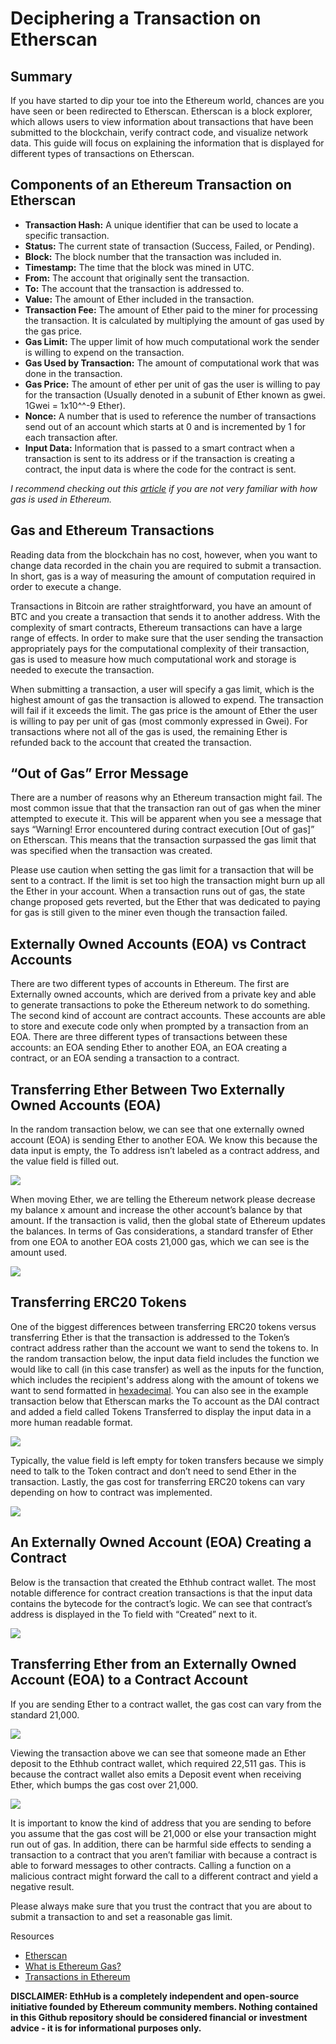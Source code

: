 # Deciphering a Transaction on Etherscan

## Summary

If you have started to dip your toe into the Ethereum world, chances are you have seen or been redirected to Etherscan. Etherscan is a block explorer, which allows users to view information about transactions that have been submitted to the blockchain, verify contract code, and visualize network data. This guide will focus on explaining the information that is displayed for different types of transactions on Etherscan.

## Components of an Ethereum Transaction on Etherscan

* **Transaction Hash:** A unique identifier that can be used to locate a specific transaction.
* **Status:** The current state of transaction (Success, Failed, or Pending). 
* **Block:** The block number that the transaction was included in. 
* **Timestamp:** The time that the block was mined in UTC.
* **From:** The account that originally sent the transaction.
* **To:** The account that the transaction is addressed to.
* **Value:** The amount of Ether included in the transaction.
* **Transaction Fee:** The amount of Ether paid to the miner for processing the transaction. It is calculated by multiplying the amount of gas used by the gas price.
* **Gas Limit:** The upper limit of how much computational work the sender is willing to expend on the transaction.
* **Gas Used by Transaction:** The amount of computational work that was done in the transaction.
* **Gas Price:** The amount of ether per unit of gas the user is willing to pay for the transaction (Usually denoted in a subunit of Ether known as gwei. 1Gwei = 1x10^^-9 Ether).
* **Nonce:** A number that is used to reference the number of transactions send out of an account which starts at 0 and is incremented by 1 for each transaction after.
* **Input Data:** Information that is passed to a smart contract when a transaction is sent to its address or if the transaction is creating a contract, the input data is where the code for the contract is sent.

*I recommend checking out this [article](https://blockgeeks.com/guides/ethereum-gas/) if you are not very familiar with how gas is used in Ethereum.*

## Gas and Ethereum Transactions

Reading data from the blockchain has no cost, however, when you want to change data recorded in the chain you are required to submit a transaction. In short, gas is a way of measuring the amount of computation required in order to execute a change.

Transactions in Bitcoin are rather straightforward, you have an amount of BTC and you create a transaction that sends it to another address. With the complexity of smart contracts, Ethereum transactions can have a large range of effects. In order to make sure that the user sending the transaction appropriately pays for the computational complexity of their transaction, gas is used to measure how much computational work and storage is needed to execute the transaction. 

When submitting a transaction, a user will specify a gas limit, which is the highest amount of gas the transaction is allowed to expend. The transaction will fail if it exceeds the limit. The gas price is the amount of Ether the user is willing to pay per unit of gas (most commonly expressed in Gwei). For transactions where not all of the gas is used, the remaining Ether is refunded back to the account that created the transaction.

## “Out of Gas” Error Message

There are a number of reasons why an Ethereum transaction might fail. The most common issue that that the transaction ran out of gas when the miner attempted to execute it. This will be apparent when you see a message that says “Warning! Error encountered during contract execution [Out of gas]” on Etherscan. This means that the transaction surpassed the gas limit that was specified when the transaction was created. 

Please use caution when setting the gas limit for a transaction that will be sent to a contract. If the limit is set too high the transaction might burn up all the Ether in your account. When a transaction runs out of gas, the state change proposed gets reverted, but the Ether that was dedicated to paying for gas is still given to the miner even though the transaction failed.

## Externally Owned Accounts (EOA) vs Contract Accounts

There are two different types of accounts in Ethereum. The first are Externally owned accounts, which are derived from a private key and able to generate transactions to poke the Ethereum network to do something. The second kind of account are contract accounts. These accounts are able to store and execute code only when prompted by a transaction from an EOA. There are three different types of transactions between these accounts: an EOA sending Ether to another EOA, an EOA creating a contract, or an EOA sending a transaction to a contract.

## Transferring Ether Between Two Externally Owned Accounts (EOA)

In the random transaction below, we can see that one externally owned account (EOA) is sending Ether to another EOA. We know this because the data input is empty, the To address isn’t labeled as a contract address, and the value field is filled out. 

![](/docs/assets/images/etherscan_guide/EOA_to_EOA_tx.png)

When moving Ether, we are telling the Ethereum network please decrease my balance x amount and increase the other account’s balance by that amount. If the transaction is valid, then the global state of Ethereum updates the balances. In terms of Gas considerations, a standard transfer of Ether from one EOA to another EOA costs 21,000 gas, which we can see is the amount used.

![](/docs/assets/images/etherscan_guide/EOA_to_EOA_diagram.png)

## Transferring ERC20 Tokens

One of the biggest differences between transferring ERC20 tokens versus transferring Ether is that the transaction is addressed to the Token’s contract address rather than the account we want to send the tokens to. In the random transaction below, the input data field includes the function we would like to call (in this case transfer) as well as the inputs for the function, which includes the recipient's address along with the amount of tokens we want to send formatted in [hexadecimal](https://en.wikipedia.org/wiki/Hexadecimal). You can also see in the example transaction below that Etherscan marks the To account as the DAI contract and added a field called Tokens Transferred to display the input data in a more human readable format.

![](/docs/assets/images/etherscan_guide/token_transfer_tx.png)

Typically, the value field is left empty for token transfers because we simply need to talk to the Token contract and don’t need to send Ether in the transaction. Lastly, the gas cost for transferring ERC20 tokens can vary depending on how to contract was implemented.

![](/docs/assets/images/etherscan_guide/token_transfer_diagram.png)

## An Externally Owned Account (EOA) Creating a Contract

Below is the transaction that created the Ethhub contract wallet. The most notable difference for contract creation transactions is that the input data contains the bytecode for the contract’s logic. We can see that contract’s address is displayed in the To field with “Created” next to it. 

![](/docs/assets/images/etherscan_guide/ethhub_creation_tx.png)

## Transferring Ether from an Externally Owned Account (EOA) to a Contract Account

If you are sending Ether to a contract wallet, the gas cost can vary from the standard 21,000. 

![](/docs/assets/images/etherscan_guide/Eth_to_EthHub_tx.png)

Viewing the transaction above we can see that someone made an Ether deposit to the Ethhub contract wallet, which required 22,511 gas. This is because the contract wallet also emits a Deposit event when receiving Ether, which bumps the gas cost over 21,000. 

![](/docs/assets/images/etherscan_guide/Eth_EOA_to_contract_diagram.png)

It is important to know the kind of address that you are sending to before you assume that the gas cost will be 21,000 or else your transaction might run out of gas. In addition, there can be harmful side effects to sending a transaction to a contract that you aren’t familiar with because a contract is able to forward messages to other contracts. Calling a function on a malicious contract might forward the call to a different contract and yield a negative result. 

Please always make sure that you trust the contract that you are about to submit a transaction to and set a reasonable gas limit.


Resources

* [Etherscan](https://etherscan.io/)
* [What is Ethereum Gas?](https://blockgeeks.com/guides/ethereum-gas/)
* [Transactions in Ethereum](https://medium.com/@kctheservant/transactions-in-ethereum-e85a73068f74)

**DISCLAIMER: EthHub is a completely independent and open-source initiative founded by Ethereum community members. Nothing contained in this Github repository should be considered financial or investment advice - it is for informational purposes only.**
